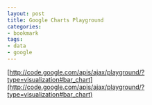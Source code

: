 ```yaml
---
layout: post
title: Google Charts Playground
categories:
- bookmark
tags:
- data
- google
---
```

[http://code.google.com/apis/ajax/playground/?type=visualization#bar_chart](http://code.google.com/apis/ajax/playground/?type=visualization#bar_chart)